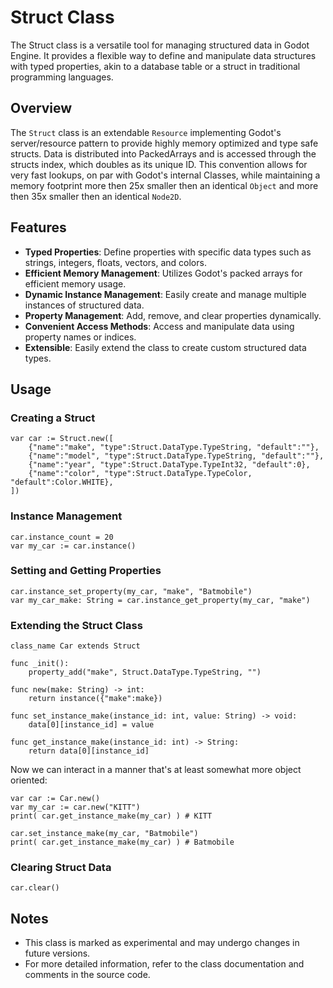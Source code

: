 # Struct Class

The Struct class is a versatile tool for managing structured data in Godot Engine. It provides a flexible way to define and manipulate data structures with typed properties, akin to a database table or a struct in traditional programming languages.

## Overview

The `Struct` class is an extendable `Resource` implementing Godot's server/resource pattern to provide highly memory optimized and type safe structs. Data is distributed into <Type>PackedArrays and is accessed through the structs index, which doubles as its unique ID. This convention allows for very fast lookups, on par with Godot's internal Classes, while maintaining a memory footprint more then 25x smaller then an identical `Object` and more then 35x smaller then an identical `Node2D`.


## Features

- **Typed Properties**: Define properties with specific data types such as strings, integers, floats, vectors, and colors.
- **Efficient Memory Management**: Utilizes Godot's packed arrays for efficient memory usage.
- **Dynamic Instance Management**: Easily create and manage multiple instances of structured data.
- **Property Management**: Add, remove, and clear properties dynamically.
- **Convenient Access Methods**: Access and manipulate data using property names or indices.
- **Extensible**: Easily extend the class to create custom structured data types.

## Usage

### Creating a Struct

```gdscript
var car := Struct.new([
    {"name":"make", "type":Struct.DataType.TypeString, "default":""},
    {"name":"model", "type":Struct.DataType.TypeString, "default":""},
    {"name":"year", "type":Struct.DataType.TypeInt32, "default":0},
    {"name":"color", "type":Struct.DataType.TypeColor, "default":Color.WHITE},
])
```

### Instance Management

```gdscript
car.instance_count = 20
var my_car := car.instance()
```

### Setting and Getting Properties

```gdscript
car.instance_set_property(my_car, "make", "Batmobile")
var my_car_make: String = car.instance_get_property(my_car, "make")
```

### Extending the Struct Class

```gdscript
class_name Car extends Struct

func _init():
    property_add("make", Struct.DataType.TypeString, "")

func new(make: String) -> int:
    return instance({"make":make})

func set_instance_make(instance_id: int, value: String) -> void:
    data[0][instance_id] = value

func get_instance_make(instance_id: int) -> String:
    return data[0][instance_id]
```

Now we can interact in a manner that's at least somewhat more object oriented:
```
var car := Car.new()
var my_car := car.new("KITT")
print( car.get_instance_make(my_car) ) # KITT

car.set_instance_make(my_car, "Batmobile")
print( car.get_instance_make(my_car) ) # Batmobile
```

### Clearing Struct Data

```gdscript
car.clear()
```

## Notes

- This class is marked as experimental and may undergo changes in future versions.
- For more detailed information, refer to the class documentation and comments in the source code.

